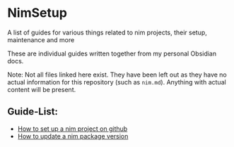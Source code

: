 # NimSetup
A list of guides for various things related to nim projects, their setup, maintenance and more

These are individual guides written together from my personal Obsidian docs.

Note: Not all files linked here exist.
They have been left out as they have no actual information for this repository (such as `nim.md`). Anything with actual content will be present.

## Guide-List:
- [How to set up a nim project on github](./Github%20Project%20Setup.md)
- [How to update a nim package version](./Github%20Project%20Maintenance.md)